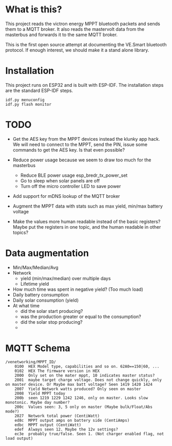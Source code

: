 What is this?
==

This project reads the victron energy MPPT bluetooth packets and sends them to a MQTT broker. It also reads the mastervolt data from the masterbus and forwards it to the same MQTT broker.

This is the first open source attempt at documenting the VE.Smart bluetooth protocol. If enough interest, we should make it a stand alone library.

Installation
==
This project runs on ESP32 and is built with ESP-IDF. The installation steps are the standard ESP-IDF steps.

	idf.py menuconfig
	idf.py flash monitor


TODO
==
- Get the AES key from the MPPT devices instead the klunky app hack. We will need to connect to the MPPT, send the PIN, issue some commands to get the AES key. Is that even possible?
- Reduce power usage because we seem to draw too much for the masterbus
  - Reduce BLE power usage esp_bredr_tx_power_set
  - Go to sleep when solar panels are off
  - Turn off the micro controller LED to save power
  
- Add support for mDNS lookup of the MQTT broker
- Augment the MPPT data with stats such as max yield, min/max battery voltage
- Make the values more human readable instead of the basic registers? Maybe put the registers in one topic, and the human readable in other topics?

Data augmentation
==
- Min/Max/Median/Avg
- Network 
  - yield (min/max/median) over multiple days
  - Lifetime yield
- How much time was spent in negative yield? (Too much load)
- Daily battery consumption
- Daily solar consumption (yield)
- At what time 
  - did the solar start producing?
  - was the production greater or equal to the consumption?
  - did the solar stop producing?
  - 


MQTT Schema
===========

    /venetworking/MPPT_ID/
        0100  HEX Model type, capabilities and so on. 62A0==150|60, ...
        0102  HEX The firmware version in HEX
        2000  Only set on the mater mppt, 10 indicates master status?
        2001  maybe target charge voltage. Does not change quickly, only on master device. Or Maybe max batt voltage? Seen 1419 1420 1424
        2007  Yield Network watts produced? Only seen on master
        2008  Yield MPPT today
        200b  seen 1219 1229 1242 1246, only on master. Looks slow monotonic. Maybe day number?
        200c  Values seen: 3, 5 only on master (Maybe bulk/Float/Abs mode?)
        2027  Network total power (CentiWatt)
        ed8c  MPPT output amps on battery side (CentiAmps)
        edbc  MPPT output (CentiWatt)
        edef  Always seen 12. Maybe the 12v settings?
        ec3e  probably true/false. Seen 1. (Not charger enabled flag, not load output)
